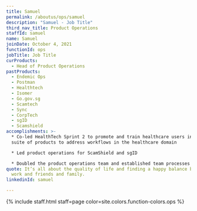 ```yaml
---
title: Samuel
permalink: /aboutus/ops/samuel
description: "Samuel - Job Title"
third_nav_title: Product Operations
staffId: samuel
name: Samuel
joinDate: October 4, 2021
functionId: ops
jobTitle: Job Title
curProducts:
  - Head of Product Operations
pastProducts:
  - Endemic Ops
  - Postman
  - Healthtech
  - Isomer
  - Go.gov.sg
  - Scamtech
  - Sync
  - CorpTech
  - sgID
  - Scamshield
accomplishments: >-
  * Co-led HealthTech Sprint 2 to promote and train healthcare users in OGP's
  suite of products to address workflows in the healthcare domain

  * Led product operations for ScamShield and sgID

  * Doubled the product operations team and established team processes for updates, sharings, and learning coordination
quote: It’s all about the quality of life and finding a happy balance between
  work and friends and family.
linkedinId: samuel

---
```


{% include staff.html staff=page color=site.colors.function-colors.ops %}
